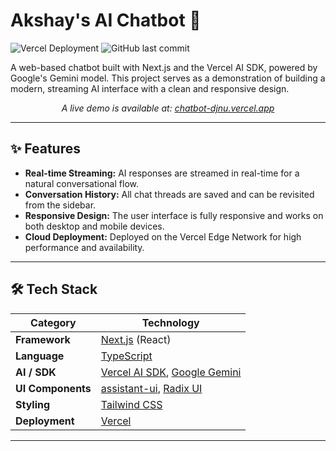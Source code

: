 # Akshay's AI Chatbot 🚀

![Vercel Deployment](https://img.shields.io/github/deployments/AkshayPosina/chatbot/production?label=Vercel&style=for-the-badge)
![GitHub last commit](https://img.shields.io/github/last-commit/AkshayPosina/chatbot?style=for-the-badge)

A web-based chatbot built with Next.js and the Vercel AI SDK, powered by Google's Gemini model. This project serves as a demonstration of building a modern, streaming AI interface with a clean and responsive design.

*<p align="center">A live demo is available at: [chatbot-djnu.vercel.app](https://chatbot-djnu.vercel.app/)</p>*

---

## ✨ Features

- **Real-time Streaming:** AI responses are streamed in real-time for a natural conversational flow.
- **Conversation History:** All chat threads are saved and can be revisited from the sidebar.
- **Responsive Design:** The user interface is fully responsive and works on both desktop and mobile devices.
- **Cloud Deployment:** Deployed on the Vercel Edge Network for high performance and availability.

---

## 🛠️ Tech Stack

| Category          | Technology                                                                                             |
| ----------------- | ------------------------------------------------------------------------------------------------------ |
| **Framework** | [Next.js](https://nextjs.org/) (React)                                                                 |
| **Language** | [TypeScript](https://www.typescriptlang.org/)                                                          |
| **AI / SDK** | [Vercel AI SDK](https://sdk.vercel.ai/docs), [Google Gemini](https://ai.google.dev/)                    |
| **UI Components** | [assistant-ui](https://github.com/Yonom/assistant-ui), [Radix UI](https://www.radix-ui.com/)             |
| **Styling** | [Tailwind CSS](https://tailwindcss.com/)                                                               |
| **Deployment** | [Vercel](https://vercel.com/)                                                                          |

---

##
